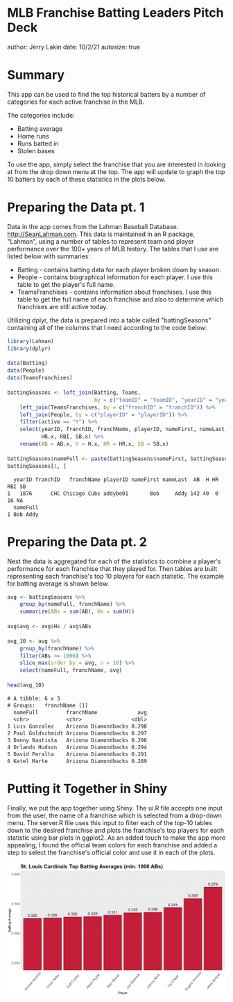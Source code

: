 MLB Franchise Batting Leaders Pitch Deck
========================================================
author: Jerry Lakin
date: 10/2/21
autosize: true

Summary
========================================================

This app can be used to find the top historical batters by a number of 
categories for each active franchise in the MLB. 

The categories include:

- Batting average
- Home runs
- Runs batted in
- Stolen bases

To use the app, simply select the franchise that you are interested in looking 
at from the drop down menu at the top. The app will update to graph the top
10 batters by each of these statistics in the plots below.

Preparing the Data pt. 1
========================================================

Data in the app comes from the Lahman Baseball Database. <http://SeanLahman.com>.
This data is maintained in an R package, "Lahman", using a number of tables to 
represent team and player performance over the 100+ years of MLB history. The
tables that I use are listed below with summaries:

- Batting - contains batting data for each player broken down by season.
- People - contains biographical information for each player. I use this table
to get the player's full name.
- TeamsFranchises - contains information about franchises. I use this table to
get the full name of each franchise and also to determine which franchises are
still active today.

Utilizing dplyr, the data is prepared into a table called "battingSeasons" 
containing all of the columns that I need according to the code below:



```r
library(Lahman)
library(dplyr)

data(Batting)
data(People)
data(TeamsFranchises)

battingSeasons <- left_join(Batting, Teams, 
                            by = c("teamID" = "teamID", "yearID" = "yearID") ) %>%
    left_join(TeamsFranchises, by = c("franchID" = "franchID")) %>%
    left_join(People, by = c("playerID" = "playerID")) %>%
    filter(active == "Y") %>%
    select(yearID, franchID, franchName, playerID, nameFirst, nameLast, AB.x, H.x,
           HR.x, RBI, SB.x) %>%
    rename(AB = AB.x, H = H.x, HR = HR.x, SB = SB.x)

battingSeasons$nameFull <- paste(battingSeasons$nameFirst, battingSeasons$nameLast)
battingSeasons[1, ]
```

```
  yearID franchID   franchName playerID nameFirst nameLast  AB  H HR RBI SB
1   1876      CHC Chicago Cubs addybo01       Bob     Addy 142 40  0  16 NA
  nameFull
1 Bob Addy
```

Preparing the Data pt. 2
========================================================

Next the data is aggregated for each of the statistics to combine a player's 
performance for each franchise that they played for. Then tables are built 
representing each franchise's top 10 players for each statistic. The example
for batting average is shown below. 


```r
avg <- battingSeasons %>% 
    group_by(nameFull, franchName) %>% 
    summarize(ABs = sum(AB), Hs = sum(H)) 

avg$avg <- avg$Hs / avg$ABs 

avg_10 <- avg %>%
    group_by(franchName) %>%
    filter(ABs >= 1000) %>%
    slice_max(order_by = avg, n = 10) %>%
    select(nameFull, franchName, avg)

head(avg_10)
```

```
# A tibble: 6 x 3
# Groups:   franchName [1]
  nameFull         franchName             avg
  <chr>            <chr>                <dbl>
1 Luis Gonzalez    Arizona Diamondbacks 0.298
2 Paul Goldschmidt Arizona Diamondbacks 0.297
3 Danny Bautista   Arizona Diamondbacks 0.296
4 Orlando Hudson   Arizona Diamondbacks 0.294
5 David Peralta    Arizona Diamondbacks 0.291
6 Ketel Marte      Arizona Diamondbacks 0.289
```

Putting it Together in Shiny
========================================================
Finally, we put the app together using Shiny. The ui.R file accepts one input
from the user, the name of a franchise which is selected from a drop-down
menu. The server.R file uses this input to filter each of the top-10 tables
down to the desired franchise and plots the franchise's top players for each
statistic using bar plots in ggplot2. As an added touch to make the app more
appealing, I found the official team colors for each franchise and added a step
to select the franchise's official color and use it in each of the plots.

![plot of chunk unnamed-chunk-3](mlb_franchise_highlights_deck-figure/unnamed-chunk-3-1.png)
